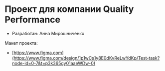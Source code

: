 # Проект для компании Quality Performance

* Разработан: Анна Мирошниченко

Макет проекта:

- [https://www.figma.com](https://www.figma.com/design/1p1wCs1y8E0dKvReLwYdKp/Test-task?node-id=0-7&t=p3k365gy01aaeWDw-0)

